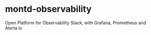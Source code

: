 # montd-observability
Open Platform for Observability Stack, with Grafana, Prometheus and Alerta.io
